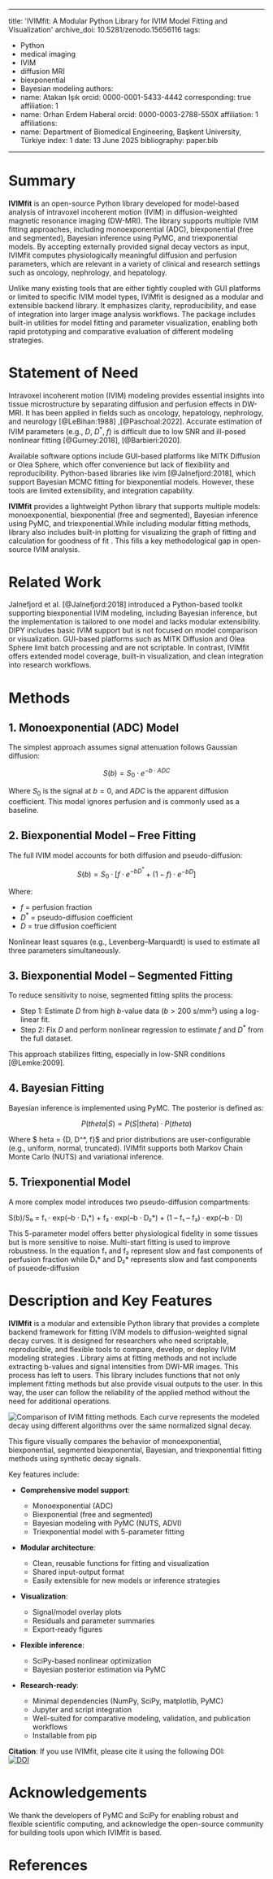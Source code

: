 
---
title: 'IVIMfit: A Modular Python Library for IVIM Model Fitting and Visualization'
archive_doi: 10.5281/zenodo.15656116
tags:
  - Python
  - medical imaging
  - IVIM
  - diffusion MRI
  - biexponential
  - Bayesian modeling
authors:
  - name: Atakan Işık
    orcid: 0000-0001-5433-4442
    corresponding: true
    affiliation: 1
  - name: Orhan Erdem Haberal
    orcid: 0000-0003-2788-550X
    affiliation: 1
affiliations:
 - name: Department of Biomedical Engineering, Başkent University, Türkiye
   index: 1
date: 13 June 2025
bibliography: paper.bib
---

# Summary

**IVIMfit** is an open-source Python library developed for model-based analysis of intravoxel incoherent motion (IVIM) in diffusion-weighted magnetic resonance imaging (DW-MRI). The library supports multiple IVIM fitting approaches, including monoexponential (ADC), biexponential (free and segmented), Bayesian inference using PyMC, and triexponential models. By accepting externally provided signal decay vectors as input, IVIMfit computes physiologically meaningful diffusion and perfusion parameters, which are relevant in a variety of clinical and research settings such as oncology, nephrology, and hepatology.

Unlike many existing tools that are either tightly coupled with GUI platforms or limited to specific IVIM model types, IVIMfit is designed as a modular and extensible backend library. It emphasizes clarity, reproducibility, and ease of integration into larger image analysis workflows. The package includes built-in utilities for model fitting and parameter visualization, enabling both rapid prototyping and comparative evaluation of different modeling strategies.

# Statement of Need

Intravoxel incoherent motion (IVIM) modeling provides essential insights into tissue microstructure by separating diffusion and perfusion effects in DW-MRI. It has been applied in fields such as oncology, hepatology, nephrology, and neurology [@LeBihan:1988] ,[@Paschoal:2022]. Accurate estimation of IVIM parameters (e.g., $D$, $D^*$, $f$) is difficult due to low SNR and ill-posed nonlinear fitting [@Gurney:2018], [@Barbieri:2020].

Available software options include GUI-based platforms like MITK Diffusion or Olea Sphere, which offer convenience but lack of flexibility and reproducibility. Python-based libraries like ivim [@Jalnefjord:2018], which support Bayesian MCMC fitting for biexponential models. However, these tools are limited extensibility, and integration capability.

**IVIMfit** provides a lightweight Python library that supports multiple models: monoexponential, biexponential (free and segmented), Bayesian inference using PyMC, and triexponential.While including modular fitting methods, library also includes built-in plotting for visualizing the graph of fitting and calculation for goodness of fit . This fills a key methodological gap in open-source IVIM analysis.

# Related Work

Jalnefjord et al. [@Jalnefjord:2018] introduced a Python-based toolkit supporting biexponential IVIM modeling, including Bayesian inference, but the implementation is tailored to one model and lacks modular extensibility. DIPY includes basic IVIM support but is not focused on model comparison or visualization. GUI-based platforms such as MITK Diffusion and Olea Sphere limit batch processing and are not scriptable. In contrast, IVIMfit offers extended model coverage, built-in visualization, and clean integration into research workflows.

# Methods

## 1. Monoexponential (ADC) Model

The simplest approach assumes signal attenuation follows Gaussian diffusion:

$$
S(b) = S_0 \cdot e^{-b \cdot ADC}
$$

Where $S_0$ is the signal at $b=0$, and $ADC$ is the apparent diffusion coefficient. This model ignores perfusion and is commonly used as a baseline.

## 2. Biexponential Model – Free Fitting

The full IVIM model accounts for both diffusion and pseudo-diffusion:

$$
S(b) = S_0 \cdot \left[ f \cdot e^{-b D^*} + (1 - f) \cdot e^{-b D} 
\right]
$$

Where:
- $f$ = perfusion fraction
- $D^*$ = pseudo-diffusion coefficient
- $D$ = true diffusion coefficient

Nonlinear least squares (e.g., Levenberg–Marquardt) is used to estimate all three parameters simultaneously.

## 3. Biexponential Model – Segmented Fitting

To reduce sensitivity to noise, segmented fitting splits the process:
- Step 1: Estimate $D$ from high $b$-value data ($b > 200$ s/mm²) using a log-linear fit.
- Step 2: Fix $D$ and perform nonlinear regression to estimate $f$ and $D^*$ from the full dataset.

This approach stabilizes fitting, especially in low-SNR conditions [@Lemke:2009].

## 4. Bayesian Fitting

Bayesian inference is implemented using PyMC. The posterior is defined as:

$$
P(	theta | S) \propto P(S | 	theta) \cdot P(	theta)
$$

Where $	heta = \{D, D^*, f\}$ and prior distributions are user-configurable (e.g., uniform, normal, truncated). IVIMfit supports both Markov Chain Monte Carlo (NUTS) and variational inference.

## 5. Triexponential Model

A more complex model introduces two pseudo-diffusion compartments: 

S(b)/S₀ = f₁ · exp(–b · D₁*) + f₂ · exp(–b · D₂*) + (1 – f₁ – f₂) · exp(–b · D)

This 5-parameter model offers better physiological fidelity in some tissues but is more sensitive to noise. Multi-start fitting is used to improve robustness. In the equation f₁ and f₂ represent slow and fast components of perfusion fraction while  D₁* and D₂* represents slow and fast components of psueode-diffusion

# Description and Key Features

**IVIMfit** is a modular and extensible Python library that provides a complete backend framework for fitting IVIM models to diffusion-weighted signal decay curves. It is designed for researchers who need scriptable, reproducible, and flexible tools to compare, develop, or deploy IVIM modeling strategies . Library aims at fitting methods and not include extracting b-values and signal intensities from DWI-MR images. This process has left to users. This library includes functions that not only implement fitting methods but also provide visual outputs to the user. In this way, the user can follow the reliability of the applied method without the need for additional operations.

![Comparison of IVIM fitting methods. Each curve represents the modeled decay using different algorithms over the same normalized signal decay.](Comparison%20of%20Methods.png)

This figure visually compares the behavior of monoexponential, biexponential, segmented biexponential, Bayesian, and triexponential fitting methods using synthetic decay signals.

Key features include:

- **Comprehensive model support**:
  - Monoexponential (ADC)
  - Biexponential (free and segmented)
  - Bayesian modeling with PyMC (NUTS, ADVI)
  - Triexponential model with 5-parameter fitting

- **Modular architecture**:
  - Clean, reusable functions for fitting and visualization
  - Shared input-output format
  - Easily extensible for new models or inference strategies

- **Visualization**:
  - Signal/model overlay plots
  - Residuals and parameter summaries
  - Export-ready figures

- **Flexible inference**:
  - SciPy-based nonlinear optimization
  - Bayesian posterior estimation via PyMC
  
- **Research-ready**:
  - Minimal dependencies (NumPy, SciPy, matplotlib, PyMC)
  - Jupyter and script integration
  - Well-suited for comparative modeling, validation, and publication workflows
  - Installable from pip

**Citation**: If you use IVIMfit, please cite it using the following DOI:  
[![DOI](https://zenodo.org/badge/1000868128.svg)](https://doi.org/10.5281/zenodo.15656115)

# Acknowledgements

We thank the developers of PyMC and SciPy for enabling robust and flexible scientific computing, and acknowledge the open-source community for building tools upon which IVIMfit is based.

# References
